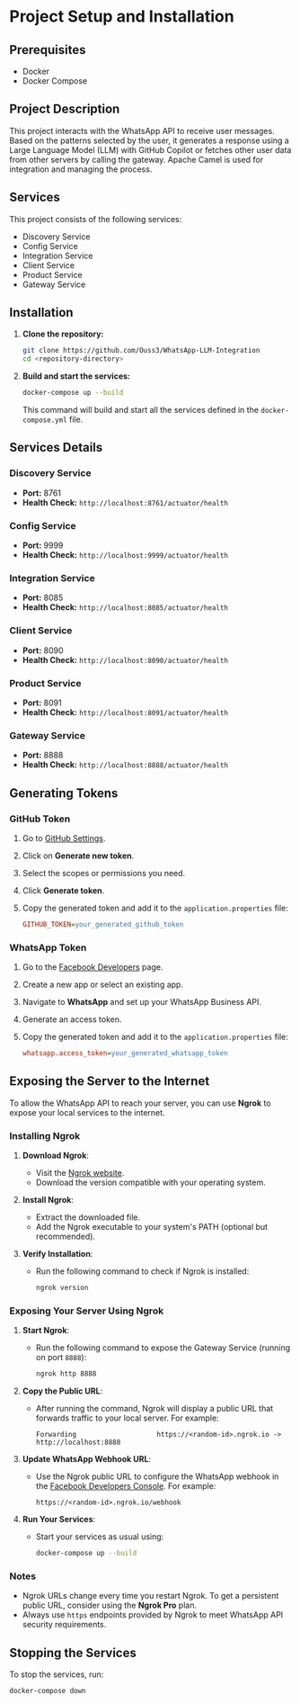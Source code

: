 # Project Setup and Installation

## Prerequisites

- Docker
- Docker Compose

## Project Description

This project interacts with the WhatsApp API to receive user messages. Based on the patterns selected by the user, it generates a response using a Large Language Model (LLM) with GitHub Copilot or fetches other user data from other servers by calling the gateway. Apache Camel is used for integration and managing the process.

## Services

This project consists of the following services:

- Discovery Service
- Config Service
- Integration Service
- Client Service
- Product Service
- Gateway Service

## Installation

1. **Clone the repository:**

    ```sh
    git clone https://github.com/Ouss3/WhatsApp-LLM-Integration
    cd <repository-directory>
    ```

2. **Build and start the services:**

    ```sh
    docker-compose up --build
    ```

    This command will build and start all the services defined in the `docker-compose.yml` file.

## Services Details

### Discovery Service

- **Port:** 8761
- **Health Check:** `http://localhost:8761/actuator/health`

### Config Service

- **Port:** 9999
- **Health Check:** `http://localhost:9999/actuator/health`

### Integration Service

- **Port:** 8085
- **Health Check:** `http://localhost:8085/actuator/health`

### Client Service

- **Port:** 8090
- **Health Check:** `http://localhost:8090/actuator/health`

### Product Service

- **Port:** 8091
- **Health Check:** `http://localhost:8091/actuator/health`

### Gateway Service

- **Port:** 8888
- **Health Check:** `http://localhost:8888/actuator/health`

## Generating Tokens

### GitHub Token

1. Go to [GitHub Settings](https://github.com/settings/tokens).
2. Click on **Generate new token**.
3. Select the scopes or permissions you need.
4. Click **Generate token**.
5. Copy the generated token and add it to the `application.properties` file:

    ```ini
    GITHUB_TOKEN=your_generated_github_token
    ```

### WhatsApp Token

1. Go to the [Facebook Developers](https://developers.facebook.com/) page.
2. Create a new app or select an existing app.
3. Navigate to **WhatsApp** and set up your WhatsApp Business API.
4. Generate an access token.
5. Copy the generated token and add it to the `application.properties` file:

    ```ini
    whatsapp.access_token=your_generated_whatsapp_token
    ```

## Exposing the Server to the Internet

To allow the WhatsApp API to reach your server, you can use **Ngrok** to expose your local services to the internet.

### Installing Ngrok

1. **Download Ngrok**:
   - Visit the [Ngrok website](https://ngrok.com/download).
   - Download the version compatible with your operating system.

2. **Install Ngrok**:
   - Extract the downloaded file.
   - Add the Ngrok executable to your system's PATH (optional but recommended).

3. **Verify Installation**:
   - Run the following command to check if Ngrok is installed:
     ```sh
     ngrok version
     ```

### Exposing Your Server Using Ngrok

1. **Start Ngrok**:
   - Run the following command to expose the Gateway Service (running on port `8888`):
     ```sh
     ngrok http 8888
     ```

2. **Copy the Public URL**:
   - After running the command, Ngrok will display a public URL that forwards traffic to your local server. For example:
     ```
     Forwarding                    https://<random-id>.ngrok.io -> http://localhost:8888
     ```

3. **Update WhatsApp Webhook URL**:
   - Use the Ngrok public URL to configure the WhatsApp webhook in the [Facebook Developers Console](https://developers.facebook.com/). For example:
     ```
     https://<random-id>.ngrok.io/webhook
     ```

4. **Run Your Services**:
   - Start your services as usual using:
     ```sh
     docker-compose up --build
     ```

### Notes

- Ngrok URLs change every time you restart Ngrok. To get a persistent public URL, consider using the **Ngrok Pro** plan.
- Always use `https` endpoints provided by Ngrok to meet WhatsApp API security requirements.


## Stopping the Services

To stop the services, run:

```sh
docker-compose down